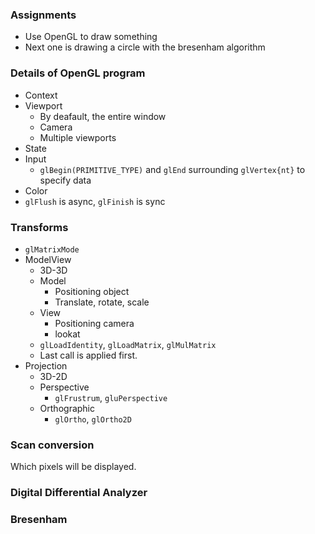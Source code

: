 ### Assignments
* Use OpenGL to draw something
* Next one is drawing a circle with the bresenham algorithm

### Details of OpenGL program

* Context
* Viewport
	* By deafault, the entire window
	* Camera
	* Multiple viewports
* State
* Input
	* `glBegin(PRIMITIVE_TYPE)` and `glEnd` surrounding `glVertex{nt}` to specify data
* Color
* `glFlush` is async, `glFinish` is sync

### Transforms

* `glMatrixMode`
* ModelView
	* 3D-3D
	* Model
		* Positioning object
		* Translate, rotate, scale
	* View
		* Positioning camera
		* lookat
	* `glLoadIdentity`, `glLoadMatrix`, `glMulMatrix`
	* Last call is applied first.
* Projection
	* 3D-2D
	* Perspective
		* `glFrustrum`, `gluPerspective`
	* Orthographic
		* `glOrtho`, `glOrtho2D`

### Scan conversion

Which pixels will be displayed.

### Digital Differential Analyzer

### Bresenham
